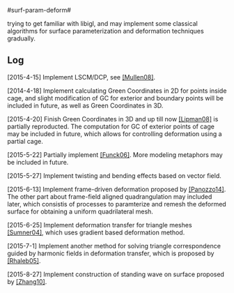 #surf-param-deform#

trying to get familiar with libigl, and may implement some classical algorithms for surface parameterization and deformation techniques gradually.

## Log ##

[2015-4-15] Implement LSCM/DCP, see [[Mullen08]](https://hal.inria.fr/inria-00334477/document).

[2014-4-18] Implement calculating Green Coordinates in 2D for points inside cage, and slight modification of GC for exterior and boundary points will be included in future, as well as Green Coordinates in 3D. 

[2015-4-20] Finish Green Coordinates in 3D and up till now [[Lipman08]](http://citeseerx.ist.psu.edu/viewdoc/download?doi=10.1.1.150.2116&rep=rep1&type=pdf) is partially reproducted. The computation for GC  of exterior points of cage may be  included in future, which allows for controlling deformation using a partial cage.

[2015-5-22] Partially implement [[Funck06]](https://isgwww.cs.uni-magdeburg.de/visual/files/publications/Archive/Funck_2006_SIGGRAPH.pdf). More modeling metaphors may be included in future.

[2015-5-27] Implement twisting and bending effects based on vector field.

[2015-6-13] Implement frame-driven deformation proposed by [[Panozzo14]](http://igl.ethz.ch/projects/frame-fields/frame-fields.pdf). The other part about frame-field aligned quadrangulation may included later, which consistis of processes to paramterize and remesh the deformed surface for obtaining a uniform quadrilateral mesh. 

[2015-6-25] Implement deformation transfer for triangle meshes [[Sumner04]](http://people.csail.mit.edu/sumner/research/deftransfer/Sumner2004DTF.pdf), which uses gradient based deformation method.

[2015-7-1] Implement another method for solving triangle correspondence guided by harmonic fields in deformation transfer, which is proposed by [[Rhaleb05]](http://citeseerx.ist.psu.edu/viewdoc/download?doi=10.1.1.226.1150&rep=rep1&type=pdf).

[2015-8-27] Implement construction of standing wave on surface proposed by [[Zhang10]](http://www.cad.zju.edu.cn/home/hj/10/Huang10WaveQuad.pdf).